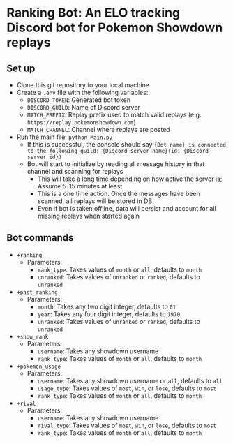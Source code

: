 # Ranking Bot: An ELO tracking Discord bot for Pokemon Showdown replays

## Set up
- Clone this git repository to your local machine
- Create a `.env` file with the following variables:
  - `DISCORD_TOKEN`: Generated bot token
  - `DISCORD_GUILD`: Name of Discord server
  - `MATCH_PREFIX`: Replay prefix used to match valid replays (e.g. `https://replay.pokemonshowdown.com`)
  - `MATCH_CHANNEL`: Channel where replays are posted
- Run the main file: `python Main.py`
  - If this is successful, the console should say `{Bot name} is connected to the following guild: {Discord server name}(id: {Discord server id})`
  - Bot will start to initialize by reading all message history in that channel and scanning for replays
    - This will take a long time depending on how active the server is; Assume 5-15 minutes at least
    - This is a one time action. Once the messages have been scanned, all replays will be stored in DB
    - Even if bot is taken offline, data will persist and account for all missing replays when started again
   
## Bot commands
- `+ranking`
  - Parameters:
    - `rank_type`: Takes values of `month` or `all`, defaults to `month`
    - `unranked`: Takes values of `unranked` or `ranked`, defaults to `unranked`
- `+past_ranking`
  - Parameters:
    - `month`: Takes any two digit integer, defaults to `01`
    - `year`: Takes any four digit integer, defaults to `1970`
    - `unranked`: Takes values of `unranked` or `ranked`, defaults to `unranked`
- `+show_rank`
  - Parameters:
    - `username`: Takes any showdown username
    - `rank_type`: Takes values of `month` or `all`, defaults to `month`
- `+pokemon_usage`
  - Parameters:
    - `username`: Takes any showdown username or `all`, defaults to `all`
    - `usage_type`: Takes values of `most`, `win`, or `lose`, defaults to `most`
    - `rank_type`: Takes values of `month` or `all`, defaults to `month`
- `+rival`
  - Parameters:
    - `username`: Takes any showdown username
    - `rival_type`: Takes values of `most`, `win`, or `lose`, defaults to `most`
    - `rank_type`: Takes values of `month` or `all`, defaults to `month`